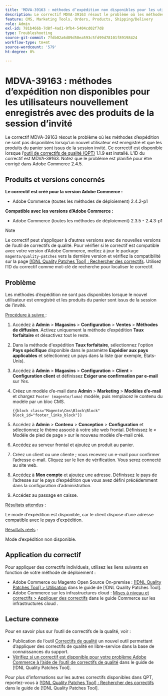 ```yaml
---
title: 'MDVA-39163 : méthodes d’expédition non disponibles pour les utilisateurs nouvellement enregistrés avec des produits de la session d’invité'
description: Le correctif MDVA-39163 résout le problème où les méthodes d’expédition ne sont pas disponibles lorsqu’un nouvel utilisateur est enregistré et que les produits du panier sont issus de la session invité. Ce correctif est disponible lorsque l’outil [Outil de correctifs de la qualité (QPT)](https://experienceleague.adobe.com/en/docs/commerce-operations/tools/quality-patches-tool/quality-patches-tool-to-self-serve-quality-patches) 1.1.9 est installé. L’ID du correctif est MDVA-39163. Notez que le problème est planifié pour être corrigé dans Adobe Commerce 2.4.5.
feature: CMS, Marketing Tools, Orders, Products, Shipping/Delivery
role: Admin
exl-id: 781b466b-7d8f-4ad1-9fb4-5404cd02f7d8
type: Troubleshooting
source-git-commit: 7fdb02a6d89d50ea593c5fd99d78101f89198424
workflow-type: tm+mt
source-wordcount: '579'
ht-degree: 0%

---
```


# MDVA-39163 : méthodes d’expédition non disponibles pour les utilisateurs nouvellement enregistrés avec des produits de la session d’invité

Le correctif MDVA-39163 résout le problème où les méthodes d’expédition ne sont pas disponibles lorsqu’un nouvel utilisateur est enregistré et que les produits du panier sont issus de la session invité. Ce correctif est disponible lorsque l’[outil de correctifs de qualité (QPT)](https://experienceleague.adobe.com/en/docs/commerce-operations/tools/quality-patches-tool/quality-patches-tool-to-self-serve-quality-patches) 1.1.9 est installé. L’ID du correctif est MDVA-39163. Notez que le problème est planifié pour être corrigé dans Adobe Commerce 2.4.5.

## Produits et versions concernés

**Le correctif est créé pour la version Adobe Commerce :**

* Adobe Commerce (toutes les méthodes de déploiement) 2.4.2-p1

**Compatible avec les versions d’Adobe Commerce :**

* Adobe Commerce (toutes les méthodes de déploiement) 2.3.5 - 2.4.3-p1

>[!NOTE]
>
>Le correctif peut s’appliquer à d’autres versions avec de nouvelles versions de l’outil de correctifs de qualité. Pour vérifier si le correctif est compatible avec votre version d’Adobe Commerce, mettez à jour le package `magento/quality-patches` vers la dernière version et vérifiez la compatibilité sur la page [[!DNL Quality Patches Tool] : Rechercher des correctifs](https://experienceleague.adobe.com/en/docs/commerce-operations/tools/quality-patches-tool/quality-patches-tool-to-self-serve-quality-patches). Utilisez l’ID du correctif comme mot-clé de recherche pour localiser le correctif.

## Problème

Les méthodes d’expédition ne sont pas disponibles lorsque le nouvel utilisateur est enregistré et les produits du panier sont issus de la session de l’invité.

<u>Procédure à suivre </u> :

1. Accédez à **Admin** > **Magasins** > **Configuration** > **Ventes** > **Méthodes de diffusion**. Activez uniquement la méthode d’expédition **Taux forfaitaire** et désactivez tout le reste.
1. Dans la méthode d&#39;expédition **Taux forfaitaire**, sélectionnez l&#39;option **Pays spécifique** disponible dans le paramètre **Expédier aux pays applicables** et sélectionnez un pays dans la liste (par exemple, États-Unis).
1. Accédez à **Admin** > **Magasins** > **Configuration** > **Client** > **Configuration client** et définissez **Exiger une confirmation par e-mail** sur _Yes_.
1. Créez un modèle d’e-mail dans **Admin** > **Marketing** > **Modèles d’e-mail** et chargez `Footer (magento/luma)` modèle, puis remplacez le contenu du modèle par un bloc CMS.

   ```CMS
   {{block class="Magento\Cms\Block\Block" block_id="footer_links_block"}}
   ```

1. Accédez à **Admin** > **Contenu** > **Conception** > **Configuration** et sélectionnez le thème associé à votre site web frontal. Définissez le « Modèle de pied de page » sur le nouveau modèle d’e-mail créé.
1. Accédez au serveur frontal et ajoutez un produit au panier.
1. Créez un client ou une cliente ; vous recevrez un e-mail pour confirmer l’adresse e-mail. Cliquez sur le lien de vérification. Vous serez connecté au site web.
1. Accédez à **Mon compte** et ajoutez une adresse. Définissez le pays de l’adresse sur le pays d’expédition que vous avez défini précédemment dans la configuration d’administration.
1. Accédez au passage en caisse.

<u>Résultats attendus</u> :

Le mode d’expédition est disponible, car le client dispose d’une adresse compatible avec le pays d’expédition.

<u>Résultats réels</u> :

Mode d’expédition non disponible.

## Application du correctif

Pour appliquer des correctifs individuels, utilisez les liens suivants en fonction de votre méthode de déploiement :

* Adobe Commerce ou Magento Open Source On-premise : [[!DNL Quality Patches Tool] > Utilisation](/help/tools/quality-patches-tool/usage.md) dans le guide de [!DNL Quality Patches Tool].
* Adobe Commerce sur les infrastructures cloud : [Mises à niveau et correctifs > Appliquer des correctifs](https://experienceleague.adobe.com/docs/commerce-cloud-service/user-guide/develop/upgrade/apply-patches.html) dans le guide Commerce sur les infrastructures cloud .

## Lecture connexe

Pour en savoir plus sur l’outil de correctifs de la qualité, voir :

* Publication de l’outil [Correctifs de qualité](https://experienceleague.adobe.com/en/docs/commerce-operations/tools/quality-patches-tool/quality-patches-tool-to-self-serve-quality-patches) un nouvel outil permettant d’appliquer des correctifs de qualité en libre-service dans la base de connaissances du support.
* [Vérifiez si un correctif est disponible pour votre problème Adobe Commerce à l’aide de l’outil de correctifs de qualité](/help/tools/quality-patches-tool/patches-available-in-qpt/check-patch-for-magento-issue-with-magento-quality-patches.md) dans le guide de [!DNL Quality Patches Tool].

Pour plus d’informations sur les autres correctifs disponibles dans QPT, reportez-vous à [[!DNL Quality Patches Tool] : Rechercher des correctifs](https://experienceleague.adobe.com/tools/commerce-quality-patches/index.html) dans le guide de [!DNL Quality Patches Tool].
